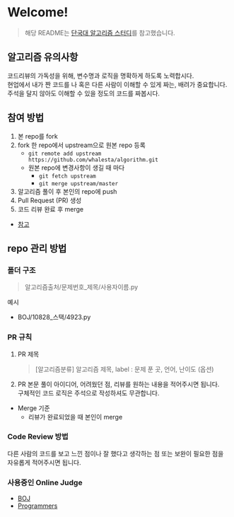 # Welcome! 

> 해당 README는 [단국대 알고리즘 스터디](https://github.com/DKU-STUDY/Algorithm)를 참고했습니다.

## 알고리즘 유의사항
코드리뷰의 가독성을 위해, 변수명과 로직을 명확하게 하도록 노력합시다.  
현업에서 내가 짠 코드를 나 혹은 다른 사람이 이해할 수 있게 짜는, 배려가 중요합니다.  
주석을 달지 않아도 이해할 수 있을 정도의 코드를 짜봅시다.  

## 참여 방법
1. 본 repo를 fork
2. fork 한 repo에서 upstream으로 원본 repo 등록
    - `git remote add upstream https://github.com/whalesta/algorithm.git`
    - 원본 repo에 변경사항이 생길 때 마다 
        - `git fetch upstream`
        - `git merge upstream/master`
3. 알고리즘 풀이 후 본인의 repo에 push
4. Pull Request (PR) 생성
5. 코드 리뷰 완료 후 merge
- [참고](https://codingpracticing.tistory.com/91)

## repo 관리 방법

### 폴더 구조
> 알고리즘출처/문제번호_제목/사용자이름.py

예시
- BOJ/10828_스택/4923.py

### PR 규칙
1. PR 제목
    > [알고리즘분류] 알고리즘 제목, label : 문제 푼 곳, 언어, 난이도 (옵션)

2. PR 본문
풀이 아이디어, 어려웠던 점, 리뷰를 원하는 내용을 적어주시면 됩니다.  
구체적인 코드 로직은 주석으로 작성하셔도 무관합니다.


- Merge 기준
    - 리뷰가 완료되었을 때 본인이 merge

### Code Review 방법
다른 사람의 코드를 보고 느낀 점이나 잘 했다고 생각하는 점 또는 보완이 필요한 점을 자유롭게 적어주시면 됩니다.

### 사용중인 Online Judge
- [BOJ](https://www.acmicpc.net/)
- [Programmers](https://programmers.co.kr)